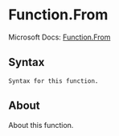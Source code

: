 ---
---

# Function.From

Microsoft Docs: [Function.From](https://docs.microsoft.com/en-us/powerquery-m/function-from)

## Syntax

```powerquery-m
Syntax for this function.
```

## About

About this function.


